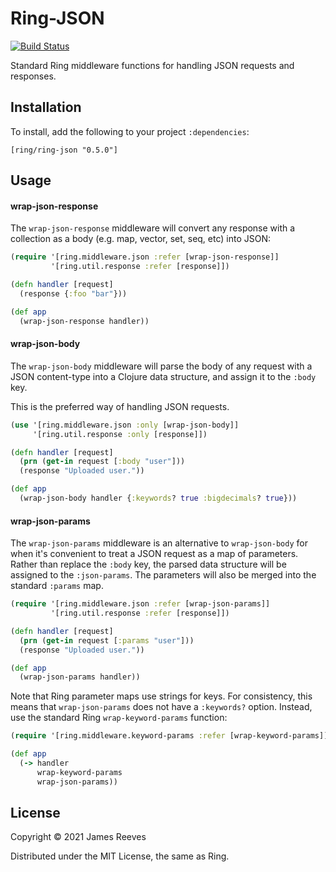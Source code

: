 # Ring-JSON

[![Build Status](https://travis-ci.org/ring-clojure/ring-json.svg?branch=master)](https://travis-ci.org/ring-clojure/ring-json)

Standard Ring middleware functions for handling JSON requests and
responses.

## Installation

To install, add the following to your project `:dependencies`:

    [ring/ring-json "0.5.0"]


## Usage

#### wrap-json-response

The `wrap-json-response` middleware will convert any response with a
collection as a body (e.g. map, vector, set, seq, etc) into JSON:

```clojure
(require '[ring.middleware.json :refer [wrap-json-response]]
         '[ring.util.response :refer [response]])

(defn handler [request]
  (response {:foo "bar"}))

(def app
  (wrap-json-response handler))
```


#### wrap-json-body

The `wrap-json-body` middleware will parse the body of any request
with a JSON content-type into a Clojure data structure, and assign it
to the `:body` key.

This is the preferred way of handling JSON requests.

```clojure
(use '[ring.middleware.json :only [wrap-json-body]]
     '[ring.util.response :only [response]])

(defn handler [request]
  (prn (get-in request [:body "user"]))
  (response "Uploaded user."))

(def app
  (wrap-json-body handler {:keywords? true :bigdecimals? true}))
```


#### wrap-json-params

The `wrap-json-params` middleware is an alternative to
`wrap-json-body` for when it's convenient to treat a JSON request as a
map of parameters. Rather than replace the `:body` key, the parsed
data structure will be assigned to the `:json-params`. The parameters
will also be merged into the standard `:params` map.

```clojure
(require '[ring.middleware.json :refer [wrap-json-params]]
         '[ring.util.response :refer [response]])

(defn handler [request]
  (prn (get-in request [:params "user"]))
  (response "Uploaded user."))

(def app
  (wrap-json-params handler))
```

Note that Ring parameter maps use strings for keys. For consistency,
this means that `wrap-json-params` does not have a `:keywords?`
option. Instead, use the standard Ring `wrap-keyword-params` function:

```clojure
(require '[ring.middleware.keyword-params :refer [wrap-keyword-params]])

(def app
  (-> handler
      wrap-keyword-params
      wrap-json-params))
```


## License

Copyright © 2021 James Reeves

Distributed under the MIT License, the same as Ring.
